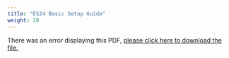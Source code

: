 ```yaml
---
title: "ES24 Basic Setup Guide"
weight: 20
---
```


<object data="https://www.truenas.com/docs/files/ES24BSGv1_9.pdf" type="application/pdf" width="95%" height="1000">
  There was an error displaying this PDF, <a href="https://www.truenas.com/docs/files/ES24BSGv1_9.pdf">please click here to download the file.</a>
</object>

